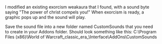 I modified an existing exorcism weakaura that I found, with a sound byte saying "The power of christ compels you!"  When exorcism is ready, a graphic pops up and the sound will play.

Save the sound file into a new folder named CustomSounds that you need to create in your Addons folder.  Should look something like this:
C:\Program Files (x86)\World of Warcraft\_classic_era_\Interface\AddOns\CustomSounds
